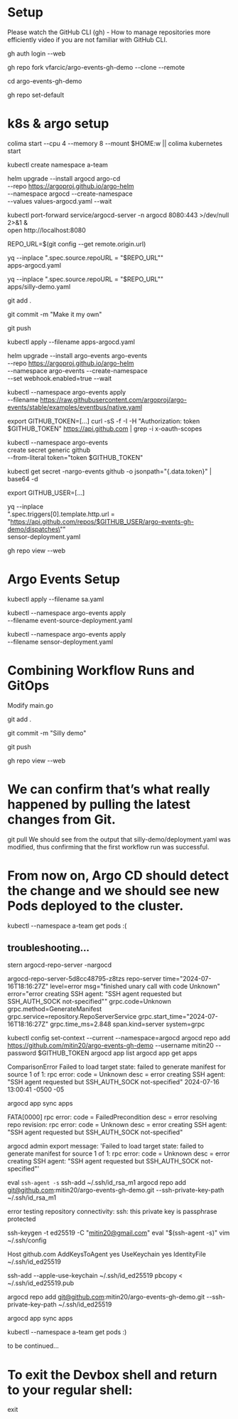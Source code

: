 # Setup
Please watch the GitHub CLI (gh) - How to manage repositories more efficiently video if you are not familiar with GitHub CLI.

gh auth login --web

gh repo fork vfarcic/argo-events-gh-demo --clone --remote

cd argo-events-gh-demo

gh repo set-default


# k8s & argo setup
colima start --cpu 4 --memory 8 --mount $HOME:w || colima kubernetes start 

kubectl create namespace a-team

helm upgrade --install argocd argo-cd \
    --repo https://argoproj.github.io/argo-helm \
    --namespace argocd --create-namespace \
    --values values-argocd.yaml --wait

kubectl port-forward service/argocd-server -n argocd 8080:443 >/dev/null 2>&1 &  
open http://localhost:8080

REPO_URL=$(git config --get remote.origin.url)

yq --inplace ".spec.source.repoURL = \"$REPO_URL\"" \
    apps-argocd.yaml

yq --inplace ".spec.source.repoURL = \"$REPO_URL\"" \
    apps/silly-demo.yaml

git add .

git commit -m "Make it my own"

git push

kubectl apply --filename apps-argocd.yaml

helm upgrade --install argo-events argo-events \
    --repo https://argoproj.github.io/argo-helm \
    --namespace argo-events --create-namespace \
    --set webhook.enabled=true --wait

kubectl --namespace argo-events apply \
    --filename https://raw.githubusercontent.com/argoproj/argo-events/stable/examples/eventbus/native.yaml

export GITHUB_TOKEN=[...]
curl -sS -f -I -H "Authorization: token $GITHUB_TOKEN" https://api.github.com | grep -i x-oauth-scopes

kubectl --namespace argo-events \
    create secret generic github \
    --from-literal token="token $GITHUB_TOKEN"

kubectl get secret -nargo-events github -o jsonpath="{.data.token}" | base64 -d    

export GITHUB_USER=[...]

yq --inplace \
    ".spec.triggers[0].template.http.url = \"https://api.github.com/repos/$GITHUB_USER/argo-events-gh-demo/dispatches\"" \
    sensor-deployment.yaml

gh repo view --web    


# Argo Events Setup
kubectl apply --filename sa.yaml

kubectl --namespace argo-events apply \
    --filename event-source-deployment.yaml

kubectl --namespace argo-events apply \
    --filename sensor-deployment.yaml

# Combining Workflow Runs and GitOps
Modify main.go 

git add .

git commit -m "Silly demo"

git push

gh repo view --web


# We can confirm that’s what really happened by pulling the latest changes from Git.

git pull
We should see from the output that silly-demo/deployment.yaml was modified, thus confirming that the first workflow run was successful.

# From now on, Argo CD should detect the change and we should see new Pods deployed to the cluster.

kubectl --namespace a-team get pods
:(

## troubleshooting...
stern argocd-repo-server -nargocd

argocd-repo-server-5d8cc48795-z8tzs repo-server time="2024-07-16T18:16:27Z" level=error msg="finished unary call with code Unknown" error="error creating SSH agent: \"SSH agent requested but SSH_AUTH_SOCK not-specified\"" grpc.code=Unknown grpc.method=GenerateManifest grpc.service=repository.RepoServerService grpc.start_time="2024-07-16T18:16:27Z" grpc.time_ms=2.848 span.kind=server system=grpc

kubectl config set-context --current --namespace=argocd
argocd repo add https://github.com/mitin20/argo-events-gh-demo --username mitin20 --password $GITHUB_TOKEN
argocd app list
argocd app get apps

ComparisonError  Failed to load target state: failed to generate manifest for source 1 of 1: rpc error: code = Unknown desc = error creating SSH agent: "SSH agent requested but SSH_AUTH_SOCK not-specified"  2024-07-16 13:00:41 -0500 -05

argocd app sync apps

FATA[0000] rpc error: code = FailedPrecondition desc = error resolving repo revision: rpc error: code = Unknown desc = error creating SSH agent: "SSH agent requested but SSH_AUTH_SOCK not-specified"

argocd admin export
    message: 'Failed to load target state: failed to generate manifest for source
      1 of 1: rpc error: code = Unknown desc = error creating SSH agent: "SSH agent
      requested but SSH_AUTH_SOCK not-specified"'

eval `ssh-agent -s`
ssh-add ~/.ssh/id_rsa_m1
argocd repo add git@github.com:mitin20/argo-events-gh-demo.git --ssh-private-key-path ~/.ssh/id_rsa_m1

error testing repository connectivity: ssh: this private key is passphrase protected

ssh-keygen -t ed25519 -C "mitin20@gmail.com"
eval "$(ssh-agent -s)"
vim ~/.ssh/config

Host github.com
  AddKeysToAgent yes
  UseKeychain yes
  IdentityFile ~/.ssh/id_ed25519

ssh-add --apple-use-keychain ~/.ssh/id_ed25519
pbcopy < ~/.ssh/id_ed25519.pub

argocd repo add git@github.com:mitin20/argo-events-gh-demo.git --ssh-private-key-path ~/.ssh/id_ed25519

argocd app sync apps

kubectl --namespace a-team get pods
:)


to be continued...



# To exit the Devbox shell and return to your regular shell:

exit
